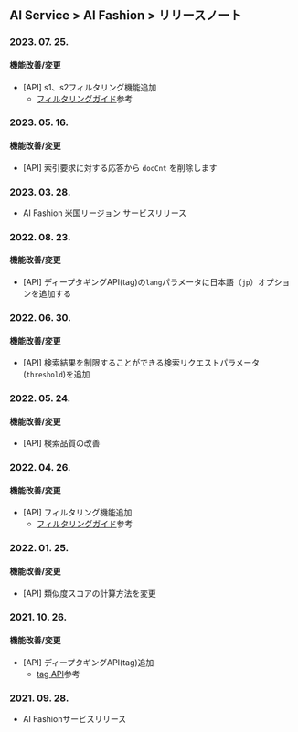 ## AI Service > AI Fashion > リリースノート

### 2023. 07. 25.
#### 機能改善/変更
* [API] s1、s2フィルタリング機能追加
	* [フィルタリングガイド](./service-api-guide/#filtering-guide)参考

### 2023. 05. 16.
#### 機能改善/変更
* [API] 索引要求に対する応答から `docCnt` を削除します

### 2023. 03. 28.
* AI Fashion 米国リージョン サービスリリース

### 2022. 08. 23.
#### 機能改善/変更
* [API] ディープタギングAPI(tag)の`lang`パラメータに日本語（`jp`）オプションを追加する

### 2022. 06. 30.
#### 機能改善/変更
* [API] 検索結果を制限することができる検索リクエストパラメータ(`threshold`)を追加

### 2022. 05. 24.
#### 機能改善/変更
* [API] 検索品質の改善

### 2022. 04. 26.
#### 機能改善/変更
* [API] フィルタリング機能追加
	* [フィルタリングガイド](./service-api-guide/#filtering-guide)参考

### 2022. 01. 25.
#### 機能改善/変更
* [API] 類似度スコアの計算方法を変更

### 2021. 10. 26.
#### 機能改善/変更
* [API] ディープタギングAPI(tag)追加
	* [tag API](./service-api-guide/#tag-api)参考

### 2021. 09. 28.
* AI Fashionサービスリリース
